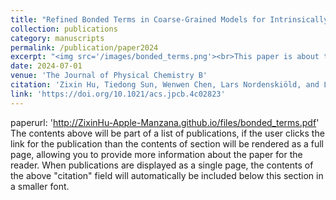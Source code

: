 ```yaml
---
title: "Refined Bonded Terms in Coarse-Grained Models for Intrinsically Disordered Proteins Improve Backbone Conformations"
collection: publications
category: manuscripts
permalink: /publication/paper2024
excerpt: "<img src='/images/bonded_terms.png'><br>This paper is about the refined coarse-grained (CG) bonded potentials for disordered proteins. It achieves near-quantitative accuracy with secondary structure propensity estimated by NMR data, and captures the transient secondary structure of p53. <br><b>NOTE: This is challenging even in atomistic model!</b>"
date: 2024-07-01
venue: 'The Journal of Physical Chemistry B'
citation: 'Zixin Hu, Tiedong Sun, Wenwen Chen, Lars Nordenskiöld, and Lanyuan Lu (2024). &quot;Refined Bonded Terms in Coarse-Grained Models for Intrinsically Disordered Proteins Improve Backbone Conformations.&quot; <i>The Journal of Physical Chemistry B</i>. 128(27).'
link: 'https://doi.org/10.1021/acs.jpcb.4c02823' 
---
```

<!--slidesurl: 'http://academicpages.github.io/files/slides1.pdf'-->
paperurl: 'http://ZixinHu-Apple-Manzana.github.io/files/bonded_terms.pdf'
The contents above will be part of a list of publications, if the user clicks the link for the publication than the contents of section will be rendered as a full page, allowing you to provide more information about the paper for the reader. When publications are displayed as a single page, the contents of the above "citation" field will automatically be included below this section in a smaller font.
